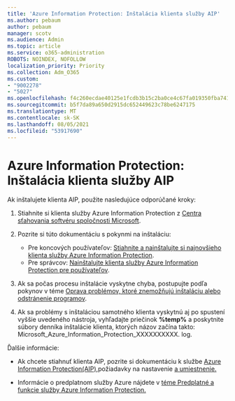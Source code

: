 ```yaml
---
title: 'Azure Information Protection: Inštalácia klienta služby AIP'
ms.author: pebaum
author: pebaum
manager: scotv
ms.audience: Admin
ms.topic: article
ms.service: o365-administration
ROBOTS: NOINDEX, NOFOLLOW
localization_priority: Priority
ms.collection: Adm_O365
ms.custom:
- "9002278"
- "5027"
ms.openlocfilehash: f4c260ecdae40125e1fcdb3b15c2ba0ce4c67fa019350fba7413d9db9b53d070
ms.sourcegitcommit: b5f7da89a650d2915dc652449623c78be6247175
ms.translationtype: MT
ms.contentlocale: sk-SK
ms.lasthandoff: 08/05/2021
ms.locfileid: "53917690"
---
```

# <a name="azure-information-protection-aip-client-installation"></a>Azure Information Protection: Inštalácia klienta služby AIP

Ak inštalujete klienta AIP, použite nasledujúce odporúčané kroky:

1. Stiahnite si klienta služby Azure Information Protection z [Centra sťahovania softvéru spoločnosti Microsoft](https://www.microsoft.com/download/details.aspx?id=53018).

2. Pozrite si túto dokumentáciu s pokynmi na inštaláciu:

    - Pre koncových používateľov: [Stiahnite a nainštalujte si najnovšieho klienta služby Azure Information Protection](https://docs.microsoft.com/azure/information-protection/rms-client/install-client-app).
    - Pre správcov: [Nainštalujte klienta služby Azure Information Protection pre používateľov](https://docs.microsoft.com/azure/information-protection/rms-client/client-admin-guide-install).

3. Ak sa počas procesu inštalácie vyskytne chyba, postupujte podľa pokynov v téme [Oprava problémov, ktoré znemožňujú inštaláciu alebo odstránenie programov](https://support.microsoft.com/help/17588/windows-fix-problems-that-block-programs-being-installed-or-removed).

4. Ak sa problémy s inštaláciou samotného klienta vyskytnú aj po spustení vyššie uvedeného nástroja, vyhľadajte priečinok **%temp%** a poskytnite súbory denníka inštalácie klienta, ktorých názov začína takto: Microsoft_Azure_Information_Protection_XXXXXXXXXX. log.

Ďalšie informácie:

- Ak chcete stiahnuť klienta AIP, [](https://docs.microsoft.com/azure/information-protection/get-started/requirements) pozrite si dokumentáciu k službe [Azure Information Protection(AIP),](https://docs.microsoft.com/azure/information-protection/what-is-information-protection)požiadavky na nastavenie [a umiestnenie.](https://www.microsoft.com/download/details.aspx?id=53018)

- Informácie o predplatnom služby Azure nájdete v [téme Predplatné a funkcie služby Azure Information Protection.](https://azure.microsoft.com/pricing/details/information-protection)
